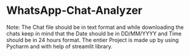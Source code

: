 # WhatsApp-Chat-Analyzer
Note: The Chat file should be in text format and while downloading the chats keep in mind that the Date should be in DD/MM/YYYY and Time should be in 24 hours format. The entier Project is made up by using Pycharm and with help of streamlit library.
